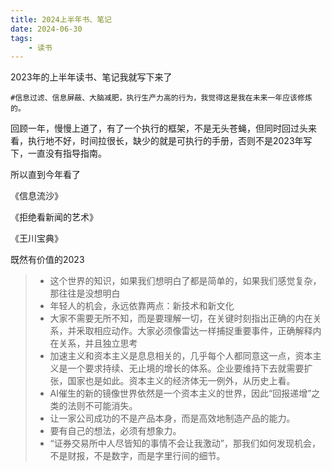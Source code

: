 ```yaml
---
title: 2024上半年书、笔记
date: 2024-06-30
tags: 
    - 读书
---
```




2023年的上半年读书、笔记我就写下来了

```shell
#信息过滤、信息屏蔽、大脑减肥，执行生产力高的行为，我觉得这是我在未来一年应该修炼的。
```

回顾一年，慢慢上道了，有了一个执行的框架，不是无头苍蝇，但同时回过头来看，执行地不好，时间拉很长，缺少的就是可执行的手册，否则不是2023年写下，一直没有指导指南。

所以直到今年看了

《信息流沙》

《拒绝看新闻的艺术》

《王川宝典》



既然有价值的2023

> - 这个世界的知识，如果我们想明白了都是简单的，如果我们感觉复杂，那往往是没想明白
> - 年轻人的机会，永远依靠两点：新技术和新文化
> - 大家不需要无所不知，而是要理解一切，在关键时刻指出正确的内在关系，并釆取相应动作。大家必须像雷达一样捕捉重要事件，正确解释内在关系，并且独立思考
> - 加速主义和资本主义是息息相关的，几乎每个人都同意这一点，资本主义是一个要求持续、无止境的增长的体系。企业要维持下去就需要扩张，国家也是如此。资本主义的经济体无一例外，从历史上看。
> - AI催生的新的镜像世界依然是一个资本主义的世界，因此“回报递增”之类的法则不可能消失。
> - 让一家公司成功的不是产品本身，而是高效地制造产品的能力。
> - 要有自己的想法，必须有想象力。
> - “证券交易所中人尽皆知的事情不会让我激动”，那我们如何发现机会，不是财报，不是数字，而是字里行间的细节。